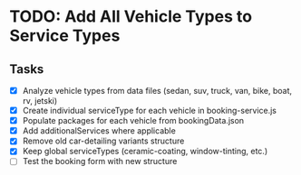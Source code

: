 # TODO: Add All Vehicle Types to Service Types

## Tasks
- [x] Analyze vehicle types from data files (sedan, suv, truck, van, bike, boat, rv, jetski)
- [x] Create individual serviceType for each vehicle in booking-service.js
- [x] Populate packages for each vehicle from bookingData.json
- [x] Add additionalServices where applicable
- [x] Remove old car-detailing variants structure
- [x] Keep global serviceTypes (ceramic-coating, window-tinting, etc.)
- [ ] Test the booking form with new structure
